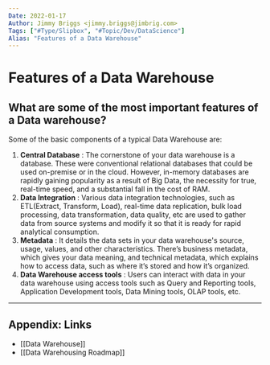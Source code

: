 ```yaml
---
Date: 2022-01-17
Author: Jimmy Briggs <jimmy.briggs@jimbrig.com>
Tags: ["#Type/Slipbox", "#Topic/Dev/DataScience"]
Alias: "Features of a Data Warehouse"
---
```


# Features of a Data Warehouse

## What are some of the most important features of a Data warehouse?

Some of the basic components of a typical Data Warehouse are:  
  
1. **Central Database** : The cornerstone of your data warehouse is a database. These were conventional relational databases that could be used on-premise or in the cloud. However, in-memory databases are rapidly gaining popularity as a result of Big Data, the necessity for true, real-time speed, and a substantial fall in the cost of RAM.  
2. **Data Integration** : Various data integration technologies, such as ETL(Extract, Transform, Load), real-time data replication, bulk load processing, data transformation, data quality, etc are used to gather data from source systems and modify it so that it is ready for rapid analytical consumption.  
3. **Metadata** : It details the data sets in your data warehouse's source, usage, values, and other characteristics. There’s business metadata, which gives your data meaning, and technical metadata, which explains how to access data, such as where it’s stored and how it’s organized.  
4. **Data Warehouse access tools** : Users can interact with data in your data warehouse using access tools such as Query and Reporting tools, Application Development tools, Data Mining tools, OLAP tools, etc.

***

## Appendix: Links

- [[Data Warehouse]]
- [[Data Warehousing Roadmap]]